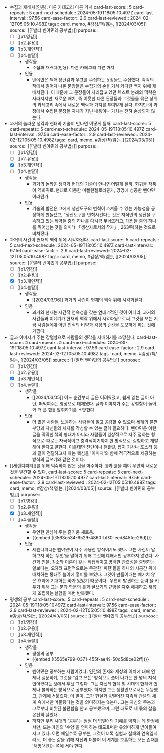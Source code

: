 - 수집과 재배치(인용). 다른 카테고리 다른 가치
  card-last-score:: 5
  card-repeats:: 5
  card-next-schedule:: 2024-05-19T18:05:10.497Z
  card-last-interval:: 97.56
  card-ease-factor:: 2.9
  card-last-reviewed:: 2024-02-12T05:05:10.498Z
  tags:: card, memo, #감상/책/읽는, [[2024/03/05]]
  source:: [[『발터 벤야민의 공부법』]] 
  purpose:: 
  * [ ] [[p1.영감]] 
  * [ ] [[p2.유용]]
  * [X] [[p3.개인적]]
  * [ ] [[p4.놀랄]]
	- 생각들
		- 수집과 재배치(인용). 다른 카테고리 다른 가치
	- 인용
		- 벤야민은 책과 장난감과 우표를 수집하듯 문장들도 수집했다. 각각의 책에서 떨어져 나온 문장들은 수집가의 손을 거쳐 커다란 백지 위에 재배치된다. 이 때문에 그 문장들이 자리잡고 있던 텍스트 본래의 맥락은 사라지지만, 새로운 배치, 즉 이웃한 다른 문장들과 그것들을 묶은 상위의 카테고리 속에서 새로운 맥락과 가치를 부여받게 된다. 하지만 이 과정에서 수집된 문장들 자체가 지닌 내용이나 가치는 전혀 손상되지 않는다.
- 과거의 놀라운 생각과 현대의 기술이 만나면 어떻게 될까.
  card-last-score:: 5
  card-repeats:: 5
  card-next-schedule:: 2024-05-19T18:05:10.497Z
  card-last-interval:: 97.56
  card-ease-factor:: 2.9
  card-last-reviewed:: 2024-02-12T05:05:10.498Z
  tags:: card, memo, #감상/책/읽는, [[2024/03/05]]
  source:: [[『발터 벤야민의 공부법』]] 
  purpose:: 
  * [ ] [[p1.영감]] 
  * [ ] [[p2.유용]]
  * [X] [[p3.개인적]]
  * [ ] [[p4.놀랄]]
	- 생각들
		- 과거의 놀라운 생각과 현대의 기술이 만나면 어떻게 될까. 회귀물 작품이 역회귀로. 현대로 이동한 미켈란젤로라던가, 망명에 성공한 벤야민이라던가.
	- 인용
		- 기술의 발전은 그에게 생산도구의 변혁이 가져올 수 있는 가능성을 긍정하게 만들었고, "생산도구를 변혁시킨다는 것은 지식인의 생산을 구속하고 있는 제약들 중의 하나를 다시금 무너뜨리고, 대립들 중의 하나를 뛰어넘는 것을 의미"('「생산자로서의 작가」, 263쪽)하는 것으로 비쳐졌다.
- 과거의 사건이 현재의 맥락 위에 시각화된다. 
  card-last-score:: 5
  card-repeats:: 5
  card-next-schedule:: 2024-05-19T18:05:10.497Z
  card-last-interval:: 97.56
  card-ease-factor:: 2.9
  card-last-reviewed:: 2024-02-12T05:05:10.498Z
  tags:: card, memo, #감상/책/읽는, [[2024/03/05]]
  source:: [[『발터 벤야민의 공부법』]] 
  purpose:: 
  * [ ] [[p1.영감]] 
  * [ ] [[p2.유용]]
  * [X] [[p3.개인적]]
  * [ ] [[p4.놀랄]]
	- 생각들
		- [[2024/03/06]] 과거의 사건이 현재의 맥락 위에 시각화된다.
	- 인용
		- 과거와 현재는 시간적 연속성을 갖는 연대기적인 것이 아니라, 과거의 사건들과 이야기가 현재의 맥락 위에서 시각화됨으로써 그것을 보는 지금 사람들에게 어떤 인식의 비약과 각성의 순간을 도모하게 하는 것에 가깝다.
- 글과 이미지가 주는 강렬함으로 사람들의 생각을 지배하기를 소망한다.
  card-last-score:: 5
  card-repeats:: 5
  card-next-schedule:: 2024-05-19T18:05:10.497Z
  card-last-interval:: 97.56
  card-ease-factor:: 2.9
  card-last-reviewed:: 2024-02-12T05:05:10.498Z
  tags:: card, memo, #감상/책/읽는, [[2024/03/05]]
  source:: [[『발터 벤야민의 공부법』]] 
  purpose:: 
  * [ ] [[p1.영감]] 
  * [ ] [[p2.유용]]
  * [X] [[p3.개인적]]
  * [ ] [[p4.놀랄]]
	- 생각들
		- [[2024/03/05]] 어느 순간부터 글은 어려워졌고, 쉽게 읽는 글이 아닌, 떠먹여주는 영상으로 대체됐다. 글과 이미지가 주는 강렬함이 돌아와 더 큰 힘을 발휘하기를 소망한다.
	- 인용
		- 더 많은 사람들, 노동하는 사람들이 읽고 공감할 수 있으며 세계의 불편부당과 자신들의 처지를 각성할 수 있는 글이 필요하다. 벤야민은 이런 글을 딱딱한 책의 형태가 아니라 사람들이 일상적으로 자주 접하는 형식으로-때로는 자극적이고 충격적이기까지 한 방식으로-실험하고 개발해야 한다고 말한다. 이를테면 전단이나 팸플릿, 잡지 기사나 포스터 등과 같이 전달하고자 하는 핵심을 '이미지'와 함께 적극적으로 제공하는 방식의 글쓰기와 같은 것이다.
- [[세렌디피티]]를 위해 익숙하지 않은 것을 마주하다. 틀과 룰을 깨야 우연히 새로운 것을 발견할 수 있다.
  card-last-score:: 5
  card-repeats:: 5
  card-next-schedule:: 2024-05-19T18:05:10.497Z
  card-last-interval:: 97.56
  card-ease-factor:: 2.9
  card-last-reviewed:: 2024-02-12T05:05:10.498Z
  tags:: card, memo, #감상/책/읽는, [[2024/03/05]]
  source:: [[『발터 벤야민의 공부법』]] 
  purpose:: 
  * [ ] [[p1.영감]] 
  * [ ] [[p2.유용]]
  * [X] [[p3.개인적]]
  * [ ] [[p4.놀랄]]
	- 생각들
		- 우연한 만남이 주는 즐거움 새로움.
		- {{embed ((6563e534-6529-4860-bf80-eed845fec28d))}}
	- 인용
		- 세렌디피티는 벤야민이 자주 사용한 방식이기도 했다. 그는 자신이 말하고자 하는 '무엇'을 말하기 위해 그것에 대해서만 공부하지 않았다. 사건과 인물, 장소와 이론이 갖는 직접적이고 명백한 관련성을 증명하는 일보다는, 오히려 표면적으로는 무관한 '파편'들을 하나의 시공간 위에 배치하는 몽타주 놀이에 흥미를 보였다. 그것이 만들어내는 예기치 않은 효과에 기대하는 바가 있었기 때문이다. '우연히 발견하는 능력'을 키우기 위해 그는 분과 학문의 틀과 글쓰기의 규범을 자주 해체하고 새롭게 조립하는 실험을 매번 반복했다.
- 평생의 공부
  card-last-score:: 5
  card-repeats:: 5
  card-next-schedule:: 2024-05-19T18:05:10.497Z
  card-last-interval:: 97.56
  card-ease-factor:: 2.9
  card-last-reviewed:: 2024-02-12T05:05:10.498Z
  tags:: card, memo, #감상/책/읽는, [[2024/03/05]]
  source:: [[『발터 벤야민의 공부법』]] 
  purpose:: 
  * [ ] [[p1.영감]] 
  * [ ] [[p2.유용]]
  * [ ] [[p3.개인적]]
  * [ ] [[p4.놀랄]]
	- 생각들
		- 평생의 공부
		- {{embed ((6565e799-0371-455f-ae49-50d5d8ce02ff))}}
	- 인용
		- 벤야민은 공부하는 사람이었다. 인간의 존재와 세상의 이치에 대해 언제나 질문하며, 그것을 '읽고 쓰는' 방식으로 풀어 나가는 한 명의 지식인이었다는 점에서 우선 그렇다. 그는 자신의 한계 및 시대의 한계와 언제나 불화하는 방식으로 공부했다. 하지만 그는 생활인으로서는 무능했고, 관계에 서툴렀다. 이 말이, 그가 현실과 동떨어진 자족적 관념의 세계 속에서만 머물렀다는 것을 의미하지는 않는다. 그는 자신의 무능과 그로부터 비롯된 불편함을 안고 공부했으며, 그런 태도로 제 몫의 삶을 온전히 살았다.
		- 하지만 우리 시대의 '공부'는 점점 더 밥벌이의 기예를 익히는 데 한정해서만, 또는 개인의 '수양'을 연마하는 태도로써만 유의미하게 받아들여지고 있다. 이런 때일수록 공부는, 그것이 비록 실험과 실패의 연속일지라도, 더 좋은 삶을 위해 자신과 더불어 이 세계를 호흡하는 모든 존재를 '해방'시키는 쪽에 서야 한다.